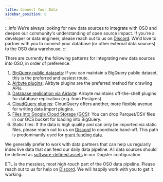 ```yaml
---
title: Connect Your Data
sidebar_position: 0
---
```


:::info
We're always looking for new data sources to integrate with OSO and deepen our community's understanding of open source impact. If you're a developer or data engineer, please reach out to us on [Discord](https://www.opensource.observer/discord). We'd love to partner with you to connect your database (or other external data sources) to the OSO data warehouse.
:::

There are currently the following patterns for integrating new data sources into OSO,
in order of preference:

1. [BigQuery public datasets](./bigquery.md): If you can maintain a BigQuery public dataset, this is the preferred and easiest route.
2. [Airbyte plugins](./airbyte.md): Airbyte plugins are the preferred method for crawling APIs.
3. [Database replication via Airbyte](./airbyte.md): Airbyte maintains off-the-shelf plugins for database replication (e.g. from Postgres).
4. [CloudQuery plugins](./cloudquery.md): CloudQuery offers another, more flexible avenue for writing data import plugins.
5. [Files into Google Cloud Storage (GCS)](./gcs.md): You can drop Parquet/CSV files in our GCS bucket for loading into BigQuery.
6. Static files: If the data is high quality and can only be imported via static files, please reach out to us on [Discord](https://www.opensource.observer/discord) to coordinate hand-off. This path is predominantly used for [grant funding data](./funding-data.md).

We generally prefer to work with data partners that can help us regularly
index live data that can feed our daily data pipeline.
All data sources should be defined as
[software-defined assets](https://docs.dagster.io/concepts/assets/software-defined-assets) in our Dagster configuration.

ETL is the messiest, most high-touch part of the OSO data pipeline.
Please reach out to us for help on [Discord](https://www.opensource.observer/discord).
We will happily work with you to get it working.
